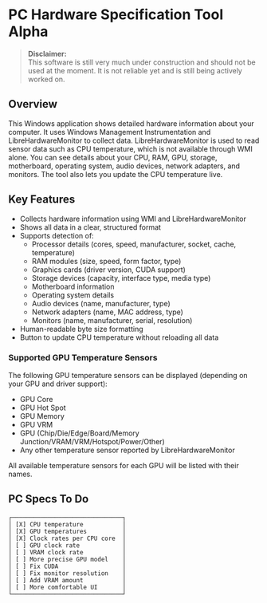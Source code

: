 # PC Hardware Specification Tool Alpha

> **Disclaimer:**  
> This software is still very much under construction and should not be used at the moment. It is not reliable yet and is still being actively worked on.

## Overview
This Windows application shows detailed hardware information about your computer. It uses Windows Management Instrumentation and LibreHardwareMonitor to collect data. LibreHardwareMonitor is used to read sensor data such as CPU temperature, which is not available through WMI alone. You can see details about your CPU, RAM, GPU, storage, motherboard, operating system, audio devices, network adapters, and monitors. The tool also lets you update the CPU temperature live.

## Key Features
- Collects hardware information using WMI and LibreHardwareMonitor
- Shows all data in a clear, structured format
- Supports detection of:
  - Processor details (cores, speed, manufacturer, socket, cache, temperature)
  - RAM modules (size, speed, form factor, type)
  - Graphics cards (driver version, CUDA support)
  - Storage devices (capacity, interface type, media type)
  - Motherboard information
  - Operating system details
  - Audio devices (name, manufacturer, type)
  - Network adapters (name, MAC address, type)
  - Monitors (name, manufacturer, serial, resolution)
- Human-readable byte size formatting
- Button to update CPU temperature without reloading all data

### Supported GPU Temperature Sensors

The following GPU temperature sensors can be displayed (depending on your GPU and driver support):

- GPU Core
- GPU Hot Spot
- GPU Memory
- GPU VRM
- GPU (Chip/Die/Edge/Board/Memory Junction/VRAM/VRM/Hotspot/Power/Other)
- Any other temperature sensor reported by LibreHardwareMonitor

All available temperature sensors for each GPU will be listed with their names.

## PC Specs To Do

```
┌───────────────────────────────┐
│ [X] CPU temperature           │
│ [X] GPU temperatures          │
│ [X] Clock rates per CPU core  │
│ [ ] GPU clock rate            │
│ [ ] VRAM clock rate           │
│ [ ] More precise GPU model    │
│ [ ] Fix CUDA                  │
│ [ ] Fix monitor resolution    │
│ [ ] Add VRAM amount           │
│ [ ] More comfortable UI       │
└───────────────────────────────┘
```
